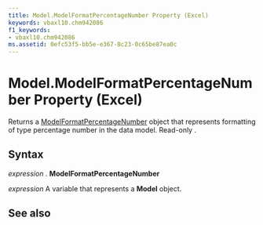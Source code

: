 ```yaml
---
title: Model.ModelFormatPercentageNumber Property (Excel)
keywords: vbaxl10.chm942086
f1_keywords:
- vbaxl10.chm942086
ms.assetid: 0efc53f5-bb5e-e367-8c23-0c65be87ea0c
---
```



# Model.ModelFormatPercentageNumber Property (Excel)

Returns a [ModelFormatPercentageNumber](modelformatpercentagenumber-object-excel.md) object that represents formatting of type percentage number in the data model. Read-only .


## Syntax

 _expression_ . **ModelFormatPercentageNumber**

 _expression_ A variable that represents a **Model** object.


## See also



